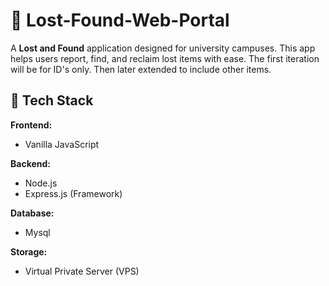 # 🧭 Lost-Found-Web-Portal

A **Lost and Found** application designed for university campuses. This app helps users report, find, and reclaim lost items with ease. The first iteration will be for ID's only. Then later extended to include other items.

## 🔧 Tech Stack

**Frontend:**

- Vanilla JavaScript

**Backend:**

- Node.js
- Express.js (Framework)

**Database:**

- Mysql

**Storage:**
- Virtual Private Server (VPS)


